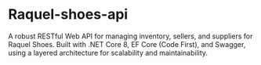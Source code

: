 # Raquel-shoes-api
A robust RESTful Web API for managing inventory, sellers, and suppliers for Raquel Shoes. Built with .NET Core 8, EF Core (Code First), and Swagger, using a layered architecture for scalability and maintainability.
